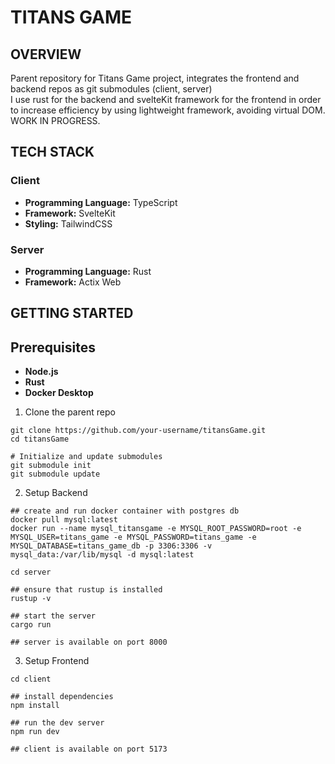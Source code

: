 # TITANS GAME

## OVERVIEW
Parent repository for Titans Game project, integrates the frontend and backend repos as git submodules (client, server) <br />
I use rust for the backend and svelteKit framework for the frontend in order to increase efficiency by using lightweight framework, avoiding virtual DOM. <br />
WORK IN PROGRESS.

## TECH STACK
### Client
- **Programming Language:** TypeScript
- **Framework:** SvelteKit
- **Styling:** TailwindCSS

### Server
- **Programming Language:** Rust
- **Framework:** Actix Web

## GETTING STARTED
## Prerequisites
- **Node.js**
- **Rust**
- **Docker Desktop**

1. Clone the parent repo
```
git clone https://github.com/your-username/titansGame.git
cd titansGame

# Initialize and update submodules
git submodule init
git submodule update

```

2. Setup Backend
```
## create and run docker container with postgres db
docker pull mysql:latest
docker run --name mysql_titansgame -e MYSQL_ROOT_PASSWORD=root -e MYSQL_USER=titans_game -e MYSQL_PASSWORD=titans_game -e MYSQL_DATABASE=titans_game_db -p 3306:3306 -v mysql_data:/var/lib/mysql -d mysql:latest

cd server

## ensure that rustup is installed
rustup -v

## start the server
cargo run

## server is available on port 8000
```

3. Setup Frontend
```
cd client

## install dependencies
npm install

## run the dev server
npm run dev

## client is available on port 5173
```



